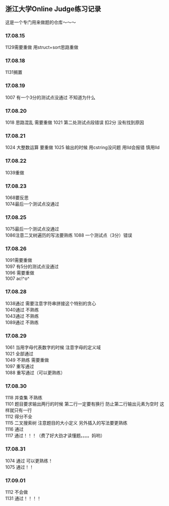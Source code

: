 ## 浙江大学Online Judge练习记录
这是一个专门用来做题的仓库～～～

### 17.08.15
1129需要重做
用struct+sort思路重做

### 17.08.18
1131搁置

### 17.08.19
1007 有一个3分的测试点没通过 不知道为什么

### 17.08.20
1018 思路混乱 需要重做
1021 第二处测试点段错误 扣2分 没有找到原因

### 17.08.21
1024 大整数运算 要重做
1025 输出的时候 用cstring没问题 用lld会报错 慎用lld

### 17.08.22
1039重做

### 17.08.23
1068要反思    
1074最后一个测试点没通过

### 17.08.25
1075最后一个测试点没通过     
1086注意二叉树遍历的写法要熟练
1088 一个测试点（3分）错误

### 17.08.26
1091需要重做    
1097 有5分的测试点没通过       
1096 需要重做    
1007 ac!^o^   

### 17.08.28
1038通过 需要注意字符串拼接这个特别的贪心    
1040通过 不熟练          
1043通过 不熟练    
1089通过 不熟练    
    
### 17.08.29
1061 当用字母代表数字的时候 注意字母的定义域      
1021 全部通过    
1049 不熟练  需要重做    
1097 重写通过    
1088 重写通过（可以更熟练）     
    
### 17.08.30     
1118  并查集 不熟练   
1101 题目要求输出两行的时候 第二行一定要有换行 防止第二行输出元素为空时 这样就只有一行      
1112 得分不全     
1115 二叉搜索树 注意题目的大小定义 另外插入的写法要更熟练    
1116 通过    
1117 通过！！！（费了好大劲才读懂题。。。。妈哟）    
   
### 17.08.31
1074 通过 可以更熟练！    
1075 通过！！    
   
### 17.09.01
1112 不会做    
1131 通过！！！！     


   









